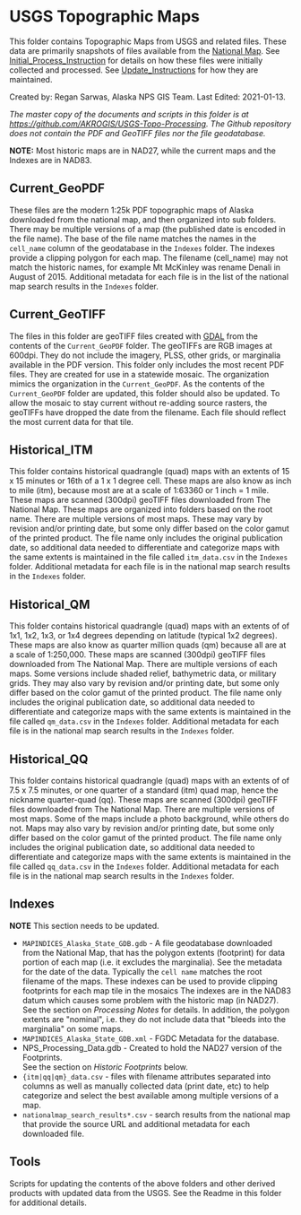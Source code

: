 # USGS Topographic Maps

This folder contains Topographic Maps from USGS and related files.
These data are primarily snapshots of files available from the
[National Map](https://viewer.nationalmap.gov). See
[Initial_Process_Instruction](./Initial_Process_Instructions.md) for details
on how these files were initially collected and processed. See
[Update_Instructions](Update_Instructions.md) for how they are maintained.

Created by: Regan Sarwas, Alaska NPS GIS Team.
Last Edited: 2021-01-13.

*The master copy of the documents and scripts in this folder is at
<https://github.com/AKROGIS/USGS-Topo-Processing>.  The Github repository
does not contain the PDF and GeoTIFF files nor the file geodatabase.*

**NOTE:** Most historic maps are in NAD27, while the current maps and the
Indexes are in NAD83.

## Current_GeoPDF

These files are the modern 1:25k PDF topographic maps of Alaska downloaded from
the national map, and then organized into sub folders.  There may be multiple
versions of a map (the published date is encoded in the file name).
The base of the file name matches the names in the `cell_name` column
of the geodatabase in the `Indexes` folder.  The indexes provide a clipping
polygon for each map. The filename (cell_name) may not match the historic
names, for example Mt McKinley was rename Denali in August of 2015. Additional
metadata for each file is in the list of the national map search results in the
`Indexes` folder.

## Current_GeoTIFF

The files in this folder are geoTIFF files created with [GDAL](https://gdal.org)
from the contents of the `Current_GeoPDF` folder. The geoTIFFs are RGB images at
600dpi. They do not include the imagery, PLSS, other grids, or marginalia
available in the PDF version.  This folder only includes the most recent PDF
files. They are created for use in a statewide mosaic. The organization mimics
the organization in the `Current_GeoPDF`. As the contents of the `Current_GeoPDF`
folder are updated, this folder should also be updated.  To allow the mosaic
to stay current without re-adding source rasters, the geoTIFFs have dropped
the date from the filename.  Each file should reflect the most current data
for that tile.

## Historical_ITM

This folder contains historical quadrangle (quad) maps with an extents of
15 x 15 minutes or 16th of a 1 x 1 degree cell. These maps are also know as
inch to mile (itm), because most are at a scale of 1:63360 or 1 inch = 1 mile.
These maps are scanned (300dpi) geoTIFF files downloaded from The National Map.
These maps are organized into folders based on the root name.  There are
multiple versions of most maps.  These may vary by revision and/or printing
date, but some only differ based on the color gamut of the printed product.
The file name only includes the original publication date, so additional data
needed to differentiate and categorize maps with the same extents is maintained
in the file called `itm_data.csv` in the `Indexes` folder. Additional metadata
for each file is in the national map search results in the `Indexes` folder.

## Historical_QM

This folder contains historical quadrangle (quad) maps with an extents of
of 1x1, 1x2, 1x3, or 1x4 degrees depending on latitude (typical 1x2 degrees).
These maps are also know as quarter million quads (qm) because all are at a
scale of 1:250,000. These maps are scanned (300dpi) geoTIFF files downloaded
from The National Map. There are multiple versions of each maps.  Some versions
include shaded relief, bathymetric data, or military grids. They may also vary
by revision and/or printing date, but some only differ based on the color gamut
of the printed product. The file name only includes the original publication
date, so additional data needed to differentiate and categorize maps with the
same extents is maintained in the file called `qm_data.csv` in the `Indexes`
folder. Additional metadata for each file is in the national map search results
in the `Indexes` folder.

## Historical_QQ

This folder contains historical quadrangle (quad) maps with an extents of
of 7.5 x 7.5 minutes, or one quarter of a standard (itm) quad map, hence the
nickname quarter-quad (qq). These maps are scanned (300dpi) geoTIFF files
downloaded from The National Map. There are multiple versions of most maps.
Some of the maps include a photo background, while others do not. Maps may
also vary by revision and/or printing date, but some only differ based on the
color gamut of the printed product. The file name only includes the original
publication date, so additional data needed to differentiate and categorize
maps with the same extents is maintained in the file called `qq_data.csv` in
the `Indexes` folder. Additional metadata for each file is in the national map
search results in the `Indexes` folder.

## Indexes

**NOTE** This section needs to be updated.

* `MAPINDICES_Alaska_State_GDB.gdb` - A file geodatabase downloaded from the
  National Map, that has the polygon extents (footprint) for data portion of
  each map (i.e. it excludes the marginalia). See the metadata for the date
  of the data.  Typically the `cell name` matches the root filename of the maps.
  These indexes can be used to provide clipping footprints for each map tile
  in the mosaics  The indexes are in the NAD83 datum which causes some problem
  with the historic map (in NAD27).  See the section on _Processing Notes_ for
  details.  In addition, the polygon extents are "nominal", i.e. they do not
  include data that "bleeds into the marginalia" on some maps.
* `MAPINDICES_Alaska_State_GDB.xml` - FGDC Metadata for the database.
* NPS_Processing_Data.gdb - Created to hold the NAD27 version of the Footprints.  
  See the section on _Historic Footprints_ below.
* `{itm|qq|qm}_data.csv` - files with filename attributes separated into columns
  as well as manually collected data (print date, etc) to help categorize and
  select the best available among multiple versions of a map.
* `nationalmap_search_results*.csv` - search results from the national map
  that provide the source URL and additional metadata for each downloaded file.

## Tools

Scripts for updating the contents of the above folders and other derived
products with updated data from the USGS.  See the Readme in this folder for
additional details.
